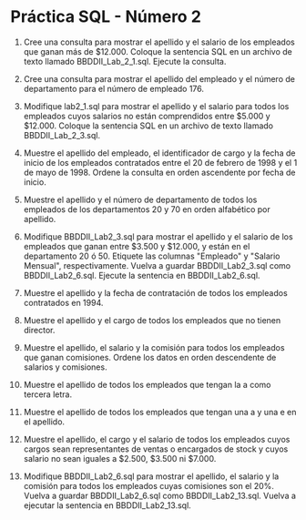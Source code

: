 # Práctica SQL - Número 2

1.	Cree una consulta para mostrar el apellido y el salario de los empleados que ganan más de  	$12.000. Coloque la sentencia SQL en un archivo de texto llamado  BBDDII_Lab_2_1.sql. Ejecute la consulta.

2.	Cree una consulta para mostrar el apellido del empleado y el número de departamento para el número de empleado 176.

3.	Modifique lab2_1.sql para mostrar el apellido y el salario para todos los empleados cuyos salarios no están comprendidos entre $5.000 y $12.000. Coloque la sentencia SQL en un archivo de texto llamado BBDDII_Lab_2_3.sql. 

4.	Muestre el apellido del empleado, el identificador de cargo y la fecha de inicio de los empleados contratados entre el 20 de febrero de 1998 y el 1 de mayo de 1998. Ordene la consulta en orden ascendente por fecha de inicio.

5.	Muestre el apellido y el número de departamento de todos los empleados de los departamentos 20 y 70 en orden alfabético por apellido.

6.	Modifique BBDDII_Lab2_3.sql para mostrar el apellido y el salario de los empleados que ganan entre $3.500 y $12.000, y están en el departamento 20 ó 50. Etiquete las columnas "Empleado" y "Salario Mensual", respectivamente. Vuelva a guardar BBDDII_Lab2_3.sql como BBDDII_Lab2_6.sql. Ejecute la sentencia en BBDDII_Lab2_6.sql.

7.	Muestre el apellido y la fecha de contratación de todos los empleados contratados en 1994.

8. 	Muestre el apellido y el cargo de todos los empleados que no tienen director.
    
9.	Muestre el apellido, el salario y la comisión para todos los empleados que ganan comisiones. Ordene los datos en orden descendente de salarios y comisiones.

10.	Muestre el apellido de todos los empleados que tengan la a como tercera letra.

11.	Muestre el apellido de todos los empleados que tengan una a y una e en el apellido.

12.	Muestre el apellido, el cargo y el salario de todos los empleados cuyos cargos sean representantes de ventas o encargados de stock y cuyos salario no sean iguales a $2.500, $3.500 ni $7.000.

13.	Modifique BBDDII_Lab2_6.sql para mostrar el apellido, el salario y la comisión para todos los empleados cuyas comisiones son el 20%. Vuelva a guardar BBDDII_Lab2_6.sql como BBDDII_Lab2_13.sql. Vuelva a ejecutar la sentencia en BBDDII_Lab2_13.sql.
